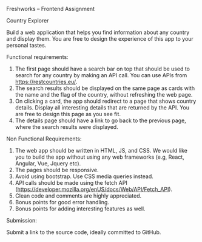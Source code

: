 Freshworks – Frontend Assignment

Country Explorer

Build a web application that helps you find information about any country and display them. You
are free to design the experience of this app to your personal tastes.

Functional requirements:

1. The first page should have a search bar on top that should be used to search for any
country by making an API call. You can use APIs from https://restcountries.eu/.
2. The search results should be displayed on the same page as cards with the name and the
flag of the country, without refreshing the web page.
3. On clicking a card, the app should redirect to a page that shows country details. Display
all interesting details that are returned by the API. You are free to design this page as you
see fit.
4. The details page should have a link to go back to the previous page, where the search
results were displayed.

Non Functional Requirements:

1. The web app should be written in HTML, JS, and CSS. We would like you to build the
app without using any web frameworks (e.g, React, Angular, Vue, Jquery etc).
2. The pages should be responsive.
3. Avoid using bootstrap. Use CSS media queries instead.
4. API calls should be made using the fetch API (https://developer.mozilla.org/enUS/docs/Web/API/Fetch_API).
5. Clean code and comments are highly appreciated.
6. Bonus points for good error handling.
7. Bonus points for adding interesting features as well.

Submission:

Submit a link to the source code, ideally committed to GitHub.
